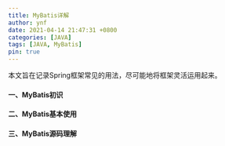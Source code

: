 ```yaml
---
title: MyBatis详解
author: ynf
date: 2021-04-14 21:47:31 +0800
categories: [JAVA]
tags: [JAVA, MyBatis]
pin: true
---
```

本文旨在记录Spring框架常见的用法，尽可能地将框架灵活运用起来。

#### 一、MyBatis初识

#### 二、MyBatis基本使用

#### 三、MyBatis源码理解
